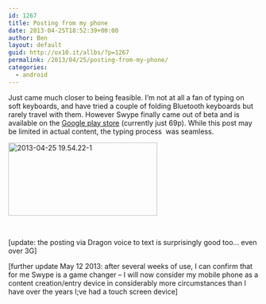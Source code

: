 ```yaml
---
id: 1267
title: Posting from my phone
date: 2013-04-25T18:52:39+00:00
author: Ben
layout: default
guid: http://ox10.it/allbs/?p=1267
permalink: /2013/04/25/posting-from-my-phone/
categories:
  - android
---
```

Just came much closer to being feasible. I&#8217;m not at all a fan of typing on soft keyboards, and have tried a couple of folding Bluetooth keyboards but rarely travel with them. However Swype finally came out of beta and is available on the <a title="https://play.google.com/store/apps/details?id=com.nuance.swype.dtc&feature=search_result#?t=W251bGwsMSwyLDEsImNvbS5udWFuY2Uuc3d5cGUuZHRjIl0." href="https://play.google.com/store/apps/details?id=com.nuance.swype.dtc&feature=search_result#?t=W251bGwsMSwyLDEsImNvbS5udWFuY2Uuc3d5cGUuZHRjIl0." target="_blank">Google play store</a> (currently just 69p). While this post may be limited in actual content, the typing process  was seamless.

<img class="aligncenter size-medium wp-image-1269" alt="2013-04-25 19.54.22-1" src="http://ox10.it/allbs/wp-content/uploads/2013/04/2013-04-25-19.54.22-1-300x147.jpg" width="300" height="147" srcset="/images/allbsuploads/2013/04/2013-04-25-19.54.22-1-300x147.jpg 300w, /images/allbsuploads/2013/04/2013-04-25-19.54.22-1-1024x502.jpg 1024w" sizes="(max-width: 300px) 100vw, 300px" />

&nbsp;

[update: the posting via Dragon voice to text is surprisingly good too&#8230; even over 3G]

[further update May 12 2013: after several weeks of use, I can confirm that for me Swype is a game changer &#8211; I will now consider my mobile phone as a content creation/entry device in considerably more circumstances than I have over the years I;ve had a touch screen device]